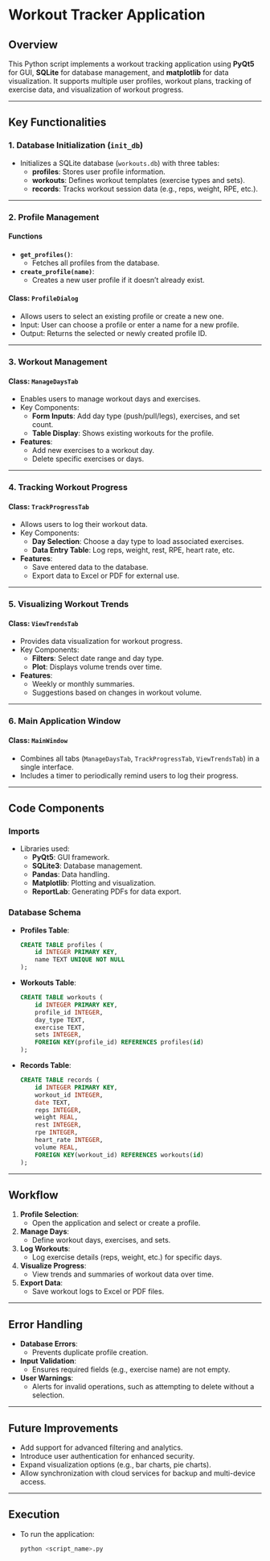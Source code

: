# **Workout Tracker Application**

## Overview
This Python script implements a workout tracking application using **PyQt5** for GUI, **SQLite** for database management, and **matplotlib** for data visualization. It supports multiple user profiles, workout plans, tracking of exercise data, and visualization of workout progress.

---

## **Key Functionalities**

### **1. Database Initialization (`init_db`)**
- Initializes a SQLite database (`workouts.db`) with three tables:
  - **profiles**: Stores user profile information.
  - **workouts**: Defines workout templates (exercise types and sets).
  - **records**: Tracks workout session data (e.g., reps, weight, RPE, etc.).

---

### **2. Profile Management**
#### Functions
- **`get_profiles()`**:
  - Fetches all profiles from the database.
- **`create_profile(name)`**:
  - Creates a new user profile if it doesn’t already exist.

#### Class: `ProfileDialog`
- Allows users to select an existing profile or create a new one.
- Input: User can choose a profile or enter a name for a new profile.
- Output: Returns the selected or newly created profile ID.

---

### **3. Workout Management**
#### Class: `ManageDaysTab`
- Enables users to manage workout days and exercises.
- Key Components:
  - **Form Inputs**: Add day type (push/pull/legs), exercises, and set count.
  - **Table Display**: Shows existing workouts for the profile.
- **Features**:
  - Add new exercises to a workout day.
  - Delete specific exercises or days.

---

### **4. Tracking Workout Progress**
#### Class: `TrackProgressTab`
- Allows users to log their workout data.
- Key Components:
  - **Day Selection**: Choose a day type to load associated exercises.
  - **Data Entry Table**: Log reps, weight, rest, RPE, heart rate, etc.
- **Features**:
  - Save entered data to the database.
  - Export data to Excel or PDF for external use.

---

### **5. Visualizing Workout Trends**
#### Class: `ViewTrendsTab`
- Provides data visualization for workout progress.
- Key Components:
  - **Filters**: Select date range and day type.
  - **Plot**: Displays volume trends over time.
- **Features**:
  - Weekly or monthly summaries.
  - Suggestions based on changes in workout volume.

---

### **6. Main Application Window**
#### Class: `MainWindow`
- Combines all tabs (`ManageDaysTab`, `TrackProgressTab`, `ViewTrendsTab`) in a single interface.
- Includes a timer to periodically remind users to log their progress.

---

## **Code Components**

### **Imports**
- Libraries used:
  - **PyQt5**: GUI framework.
  - **SQLite3**: Database management.
  - **Pandas**: Data handling.
  - **Matplotlib**: Plotting and visualization.
  - **ReportLab**: Generating PDFs for data export.

### **Database Schema**
- **Profiles Table**:
  ```sql
  CREATE TABLE profiles (
      id INTEGER PRIMARY KEY,
      name TEXT UNIQUE NOT NULL
  );
  ```
- **Workouts Table**:
  ```sql
  CREATE TABLE workouts (
      id INTEGER PRIMARY KEY,
      profile_id INTEGER,
      day_type TEXT,
      exercise TEXT,
      sets INTEGER,
      FOREIGN KEY(profile_id) REFERENCES profiles(id)
  );
  ```
- **Records Table**:
  ```sql
  CREATE TABLE records (
      id INTEGER PRIMARY KEY,
      workout_id INTEGER,
      date TEXT,
      reps INTEGER,
      weight REAL,
      rest INTEGER,
      rpe INTEGER,
      heart_rate INTEGER,
      volume REAL,
      FOREIGN KEY(workout_id) REFERENCES workouts(id)
  );
  ```

---

## **Workflow**
1. **Profile Selection**:
   - Open the application and select or create a profile.
2. **Manage Days**:
   - Define workout days, exercises, and sets.
3. **Log Workouts**:
   - Log exercise details (reps, weight, etc.) for specific days.
4. **Visualize Progress**:
   - View trends and summaries of workout data over time.
5. **Export Data**:
   - Save workout logs to Excel or PDF files.

---

## **Error Handling**
- **Database Errors**:
  - Prevents duplicate profile creation.
- **Input Validation**:
  - Ensures required fields (e.g., exercise name) are not empty.
- **User Warnings**:
  - Alerts for invalid operations, such as attempting to delete without a selection.

---

## **Future Improvements**
- Add support for advanced filtering and analytics.
- Introduce user authentication for enhanced security.
- Expand visualization options (e.g., bar charts, pie charts).
- Allow synchronization with cloud services for backup and multi-device access.

---

## **Execution**
- To run the application:
  ```bash
  python <script_name>.py
  
